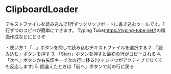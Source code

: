 # ClipboardLoader
テキストファイルを読み込んで1行ずつクリップボードに書き込むツールです。1行ずつのコピペが簡単にできます。
Typing Tube(https://typing-tube.net/)の譜面作成などにどうぞ

・使い方
1.「...」ボタンを押して読み込むテキストファイルを選択する
2. 「読み込む」ボタンを押す
3. 「Start」ボタンを押すと最初の行がコピーされる
4. 「次へ」ボタンか右矢印キーで次の行に移る(ウィンドウがアクティブでなくても反応します)
5. 間違えたときは「前へ」ボタンで前の行に戻る
